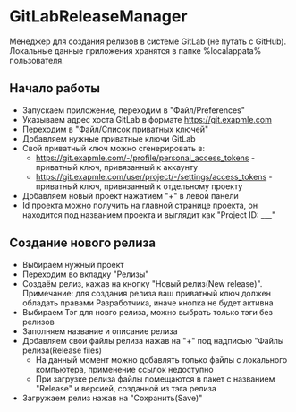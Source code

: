 # GitLabReleaseManager
Менеджер для создания релизов в системе GitLab (не путать с GitHub). Локальные данные приложения хранятся в папке %localappata% пользователя.

## Начало работы
* Запускаем приложение, переходим в "Файл/Preferences"
* Указываем адрес хоста GitLab в формате https://git.exapmle.com
* Переходим в "Файл/Список приватных ключей"
* Добавляем нужные приватные ключи GitLab
* Свой приватный ключ можно сгенерировать в:
  * https://git.exapmle.com/-/profile/personal_access_tokens - приватный ключ, привязанный к аккаунту
  * https://git.exapmle.com/user/project/-/settings/access_tokens - приватный ключ, привязанный к отдельному проекту
* Добавляем новый проект нажатием "+" в левой панели
* Id проекта можно получить на главной странице проекта, он находится под названием проекта и выглядит как "Project ID: ___"

## Создание нового релиза
* Выбираем нужный проект
* Переходим во вкладку "Релизы"
* Создаём релиз, кажав на кнопку "Новый релиз(New release)". Примечание: для создания релиза ваш приватный ключ должен обладать правами Разработчика, иначе кнопка не будет активна
* Выбираем Тэг для новго релиза, можно выбрать только тэги без релизов
* Заполняем название и описание релиза
* Добавляем свои файлы релиза нажав на "+" под надписью "Файлы релиза(Release files)
  * На данный момент можно добавлять только файлы с локального компьютера, применение ссылок недоступно
  * При загрузке релиза файлы помещаются в пакет с названием "Release" и версией, созданной из тэга релиза
* Загружаем релиз нажав на "Сохранить(Save)"
